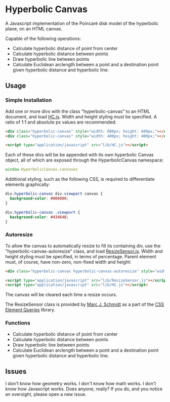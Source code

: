 # Hyperbolic Canvas
A Javascript implementation of the Poincaré disk model of the hyperbolic plane, on an HTML canvas.

Capable of the following operations:
* Calculate hyperbolic distance of point from center
* Calculate hyperbolic distance between points
* Draw hyperbolic line between points
* Calculate Euclidean arclength between a point and a destination point given hyperbolic distance and hyperbolic line.

## Usage
### Simple Installation
Add one or more divs with the class "hyperbolic-canvas" to an HTML document, and load [HC.js][HC.js].  Width and height styling must be specified.  A ratio of 1:1 and absolute px values are recommended:

```html
<div class="hyperbolic-canvas" style="width: 600px; height: 600px;"></div>
<div class="hyperbolic-canvas" style="width: 400px; height: 400px;"></div>

<script type="application/javascript" src="lib/HC.js"></script>
```

Each of these divs will be be appended with its own hyperbolic Canvas object, all of which are exposed through the HyperbolicCanvas namespace:

```javascript
window.HyperbolicCanvas.canvases
```

Additional styling, such as the following CSS, is required to differentiate elements graphically:
```css
div.hyperbolic-canvas div.viewport canvas {
  background-color: #000080;
}

div.hyperbolic-canvas .viewport {
  background-color: #43464B;
}
```

### Autoresize
To allow the canvas to automatically resize to fill its containing div, use the "hyperbolic-canvas-autoresize" class, and load [ResizeSensor.js][ResizeSensor.js].  Width and height styling must be specified, in terms of percentage.  Parent element must, of course, have non-zero, non-fixed width and height:

```html
<div class="hyperbolic-canvas hyperbolic-canvas-autoresize" style="width: 100%; height: 100%;"></div>

<script type="application/javascript" src="lib/ResizeSensor.js"></script>
<script type="application/javascript" src="lib/HC.js"></script>
```

The canvas will be cleared each time a resize occurs.

The ResizeSensor class is provided by [Marc J. Schmidt][marcj] as a part of the [CSS Element Queries][elementqueries] library.

[HC.js]: ./lib/HC.js
[ResizeSensor.js]: ./lib/ResizeSensor.js
[marcj]: https://github.com/marcj
[elementqueries]: http://marcj.github.io/css-element-queries/

### Functions
* Calculate hyperbolic distance of point from center
* Calculate hyperbolic distance between points
* Draw hyperbolic line between points
* Calculate Euclidean arclength between a point and a destination point given hyperbolic distance and hyperbolic line.

## Issues
I don't know how geometry works.  I don't know how math works.  I don't know how Javascript works.  Does anyone, really?  If you do, and you notice an oversight, please open a new issue.
